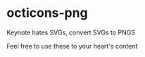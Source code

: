 # octicons-png
Keynote hates SVGs, convert SVGs to PNGS


Feel free to use these to your heart's content
